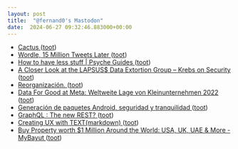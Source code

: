 ```yaml
---
layout: post
title:  "@fernand0's Mastodon"
date:  2024-06-27 09:32:46.883000+00:00
---
```

*  [Cactus ](https://www.flickr.com/photos/fernand0/53794777903) ([toot](https://mastodon.social/@fernand0/112687891538447205))
*  [Wordle, 15 Million Tweets Later ](https://observablehq.com/@rlesser/wordle-twitter-exploratio) ([toot](https://mastodon.social/@fernand0/112687584257505886))
*  [How to have less stuff \| Psyche Guides ](https://psyche.co/guides/how-to-free-yourself-from-your-stuff-to-save-money-and-the-plane) ([toot](https://mastodon.social/@fernand0/112685975002831716))
*  [A Closer Look at the LAPSUS$ Data Extortion Group – Krebs on Security ](https://krebsonsecurity.com/2022/03/a-closer-look-at-the-lapsus-data-extortion-group) ([toot](https://mastodon.social/@fernand0/112684187818953167))
*  [Reorganización. ](https://avecesunafoto.wordpress.com/2024/06/26/reorganizacion) ([toot](https://mastodon.social/@fernand0/112684130196440752))
*  [Data For Good at Meta: Weltweite Lage von Kleinunternehmen 2022 ](https://dataforgood.facebook.com/dfg/docs/2022-global-state-of-small-busines) ([toot](https://mastodon.social/@fernand0/112683841096146741))
*  [Generación de paquetes Android, seguridad y tranquilidad ](http://fernand0.github.io//f-droid) ([toot](https://mastodon.social/@fernand0/112683777986286970))
*  [GraphQL : The new REST? ](https://dev.to/nathan20/graphql-the-new-rest-3fb) ([toot](https://mastodon.social/@fernand0/112683584679198026))
*  [Creating UX with TEXT(markdown) ](https://dev.to/gochev/creating-ux-with-textmarkdown-2m) ([toot](https://mastodon.social/@fernand0/112683329897704219))
*  [Buy Property worth $1 Million Around the World: USA, UK, UAE & More - MyBayut ](https://www.bayut.com/mybayut/buy-1-million-properties-around-world) ([toot](https://mastodon.social/@fernand0/112682751124691194))
